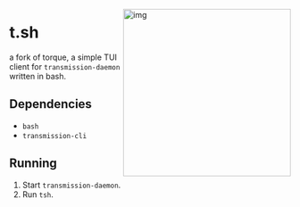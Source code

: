 <a href="https://asciinema.org/a/ErHbd5wb0fVucP10dwG4hm2N6" target="_blank"><img src="https://asciinema.org/a/ErHbd5wb0fVucP10dwG4hm2N6.png" alt="img" height="300px" align="right"/></a>

# t.sh

a fork of torque, a simple TUI client for `transmission-daemon` written in bash.


## Dependencies

- `bash`
- `transmission-cli`

## Running

1. Start `transmission-daemon`.
2. Run `tsh`.
